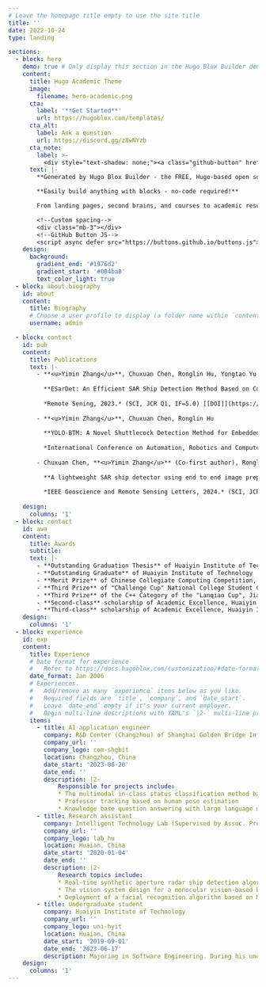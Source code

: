 ```yaml
---
# Leave the homepage title empty to use the site title
title: ''
date: 2022-10-24
type: landing

sections:
  - block: hero
    demo: true # Only display this section in the Hugo Blox Builder demo site
    content:
      title: Hugo Academic Theme
      image:
        filename: hero-academic.png
      cta:
        label: '**Get Started**'
        url: https://hugoblox.com/templates/
      cta_alt:
        label: Ask a question
        url: https://discord.gg/z8wNYzb
      cta_note:
        label: >-
          <div style="text-shadow: none;"><a class="github-button" href="https://github.com/HugoBlox/hugo-blox-builder" data-icon="octicon-star" data-size="large" data-show-count="true" aria-label="Star">Star Hugo Blox Builder</a></div><div style="text-shadow: none;"><a class="github-button" href="https://github.com/HugoBlox/theme-academic-cv" data-icon="octicon-star" data-size="large" data-show-count="true" aria-label="Star">Star the Academic template</a></div>
      text: |-
        **Generated by Hugo Blox Builder - the FREE, Hugo-based open source website builder trusted by 500,000+ sites.**

        **Easily build anything with blocks - no-code required!**

        From landing pages, second brains, and courses to academic resumés, conferences, and tech blogs.

        <!--Custom spacing-->
        <div class="mb-3"></div>
        <!--GitHub Button JS-->
        <script async defer src="https://buttons.github.io/buttons.js"></script>
    design:
      background:
        gradient_end: '#1976d2'
        gradient_start: '#004ba0'
        text_color_light: true
  - block: about.biography
    id: about
    content:
      title: Biography
      # Choose a user profile to display (a folder name within `content/authors/`)
      username: admin

  - block: contact
    id: pub
    content:
      title: Publications
      text: |-
        - **<u>Yimin Zhang</u>**, Chuxuan Chen, Ronglin Hu, Yongtao Yu
        
          **ESarDet: An Efficient SAR Ship Detection Method Based on Context Information and Large Effective Receptive Field**
        
          *Remote Sening, 2023.* (SCI, JCR Q1, IF=5.0) [[DOI]](https://www.mdpi.com/2072-4292/15/12/3018) [[Github]](https://github.com/ZYMCCX/ESarDet)
        
        - **<u>Yimin Zhang</u>**, Chuxuan Chen, Ronglin Hu
        
          **YOLO-BTM: A Novel Shuttlecock Detection Method for Embedded Badminton Robots**
        
          *International Conference on Automation, Robotics and Computer Engineering, 2022.* (EI, Oral) [[DOI]](https://ieeexplore.ieee.org/abstract/document/10046579)
        
        - Chuxuan Chen, **<u>Yimin Zhang</u>** (Co-first author), Ronglin Hu, Yongtao Yu
        
          **A lightweight SAR ship detector using end to end image preprocessing network and channel feature guided spatial pyramid pooling**
        
          *IEEE Geoscience and Remote Sensing Letters, 2024.* (SCI, JCR Q1, IF=4.8) (Undergoing review)
        
    design:
      columns: '1'
  - block: contact
    id: awa
    content:
      title: Awards
      subtitle:
      text: |- 
        - **Outstanding Graduation Thesis** of Huaiyin Institute of Technology
        - **Outstanding Graduate** of Huaiyin Institute of Technology
        - **Merit Prize** of Chinese Collegiate Computing Competition, Jiangsu Province (team leader)
        - **Third Prize** of "Challenge Cup" National College Student Curricular Academic Science and Technology Works Competition (team leader)
        - **Third Prize** of the C++ Category of the "Lanqiao Cup", Jiangsu Province
        - **Second-class** scholarship of Academic Excellence, Huaiyin Institute of Technology
        - **Third-class** scholarship of Academic Excellence, Huaiyin Institute of Technology
    design:
      columns: '1'
  - block: experience
    id: exp
    content:
      title: Experience
      # Date format for experience
      #   Refer to https://docs.hugoblox.com/customization/#date-format
      date_format: Jan 2006
      # Experiences.
      #   Add/remove as many `experience` items below as you like.
      #   Required fields are `title`, `company`, and `date_start`.
      #   Leave `date_end` empty if it's your current employer.
      #   Begin multi-line descriptions with YAML's `|2-` multi-line prefix.
      items:
        - title: AI application engineer
          company: R&D Center (Changzhou) of Shanghai Golden Bridge InfoTech Co., Ltd. (Mentored by  Xinchen Zhang)
          company_url: ''
          company_logo: com-shgbit
          location: Changzhou, China
          date_start: '2023-06-20'
          date_end: ''
          description: |2-
              Responsible for projects include:
              * The multimodal in-class status classification method based on audio and visual features
              * Professor tracking based on human pose estimation
              * Knowledge base question answering with large language models based on LangChian and ChatGLM
        - title: Research assistant
          company: Intelligent Technology Lab (Supervised by Assoc. Prof. Ronglin Hu and Assoc. Prof. Yongtao Yu)
          company_url: ''
          company_logo: lab_hu
          location: Huaian, China
          date_start: '2020-01-04'
          date_end: ''
          description: |2-
              Research topics include:
              * Real-time synthetic aperture radar ship detection algorithm research in complex scenes
              * The vision system design for a monocular vision-based badminton robot
              * Deployment of a facial recognition algorithm based on MTCNN and FaceNet
        - title: Undergraduate student
          company: Huaiyin Institute of Technology
          company_url: ''
          company_logo: uni-hyit
          location: Huaian, China
          date_start: '2019-09-01'
          date_end: '2023-06-17'
          description: Majoring in Software Engineering. During his undergraduate studies, he learned some basic knowledge about computer science and software engineering, such as principle of computer composition, artificial intelligence, and data visualization techniques.
    design:
      columns: '1'
---
```

